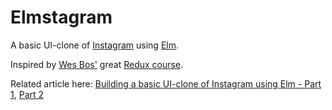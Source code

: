# Elmstagram

A basic UI-clone of [Instagram][] using [Elm][].

Inspired by [Wes Bos'](https://twitter.com/wesbos) great [Redux course](https://learnredux.com).

Related article here: [Building a basic UI-clone of Instagram using Elm - Part 1](https://benbooth.dev/building-a-basic-ui-clone-of-instagram-using-elm-part-1/), [Part 2](https://benbooth.dev/building-a-basic-ui-clone-of-instagram-using-elm-part-2/)

[instagram]: https://www.instagram.com/ "Instagram"
[elm]: https://elm-lang.org/ "Elm"
